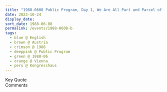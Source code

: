 ```yaml
---
title: "1988-0608 Public Program, Day 1, We Are All Part and Parcel of the Whole, Kongresshaus, 5, Margaretengürtel 138-140, Vienna, Austria"
date: 2023-10-24
display_date: 
sort_date: 1988-06-08
permalink: /events/1988-0608-b
tags:
  - blue @ English
  - brown @ Austria
  - crimson @ 1988
  - deeppink @ Public Program
  - green @ 1988-06
  - orange @ Vienna
  - peru @ Kongresshaus
---
```


<wave-list>
  <list-title color="green" width="75">Key Quote</list-title>
  <list-item color="BlanchedAlmond"  width="200"></list-item>
  <list-item color="Lavender"></list-item>
  <list-item color="BlanchedAlmond"></list-item>
</wave-list>

<br>

<wave-list>
  <list-title color="green" width="75">Comments</list-title>
  <list-item color="BlanchedAlmond"  width="200"></list-item>
  <list-item color="Lavender"></list-item>
  <list-item color="BlanchedAlmond"></list-item>
</wave-list>